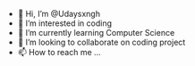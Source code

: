 - 👋 Hi, I’m @Udaysxngh
- 👀 I’m interested in coding
- 🌱 I’m currently learning Computer Science
- 💞️ I’m looking to collaborate on  coding project
- 📫 How to reach me ...

<!---
Udaysxngh/Udaysxngh is a ✨ special ✨ repository because its `README.md` (this file) appears on your GitHub profile.
You can click the Preview link to take a look at your changes.
--->
